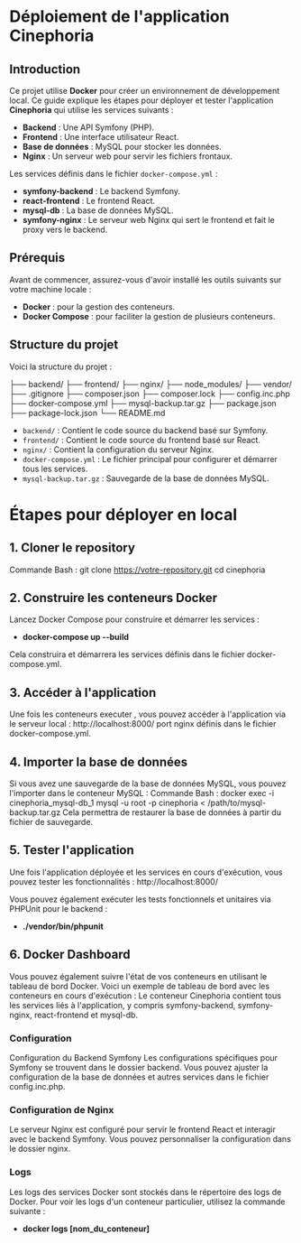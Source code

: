 # Déploiement de l'application Cinephoria

## Introduction

Ce projet utilise **Docker** pour créer un environnement de développement local. Ce guide explique les étapes pour déployer et tester l'application **Cinephoria** qui utilise les services suivants :

- **Backend** : Une API Symfony (PHP).
- **Frontend** : Une interface utilisateur React.
- **Base de données** : MySQL pour stocker les données.
- **Nginx** : Un serveur web pour servir les fichiers frontaux.

Les services définis dans le fichier `docker-compose.yml` :

- **symfony-backend** : Le backend Symfony.
- **react-frontend** : Le frontend React.
- **mysql-db** : La base de données MySQL.
- **symfony-nginx** : Le serveur web Nginx qui sert le frontend et fait le proxy vers le backend.

## Prérequis

Avant de commencer, assurez-vous d'avoir installé les outils suivants sur votre machine locale :

- **Docker** : pour la gestion des conteneurs.
- **Docker Compose** : pour faciliter la gestion de plusieurs conteneurs.

## Structure du projet

Voici la structure du projet :

├── backend/ ├── frontend/ ├── nginx/ ├── node_modules/ ├── vendor/ ├── .gitignore ├── composer.json ├── composer.lock ├── config.inc.php ├── docker-compose.yml ├── mysql-backup.tar.gz ├── package.json ├── package-lock.json └── README.md

- `backend/` : Contient le code source du backend basé sur Symfony.
- `frontend/` : Contient le code source du frontend basé sur React.
- `nginx/` : Contient la configuration du serveur Nginx.
- `docker-compose.yml` : Le fichier principal pour configurer et démarrer tous les services.
- `mysql-backup.tar.gz` : Sauvegarde de la base de données MySQL.

# Étapes pour déployer en local

## 1. Cloner le repository

Commande Bash : git clone https://votre-repository.git
cd cinephoria

## 2. Construire les conteneurs Docker

Lancez Docker Compose pour construire et démarrer les services :
- **docker-compose up --build** 

Cela construira et démarrera les services définis dans le fichier docker-compose.yml.

## 3. Accéder à l'application

Une fois les conteneurs executer , vous pouvez accéder à l'application via le serveur local : http://localhost:8000/
port nginx définis dans le fichier docker-compose.yml. 

## 4. Importer la base de données

Si vous avez une sauvegarde de la base de données MySQL, vous pouvez l'importer dans le conteneur MySQL :
Commande Bash : docker exec -i cinephoria_mysql-db_1 mysql -u root -p cinephoria < /path/to/mysql-backup.tar.gz
Cela permettra de restaurer la base de données à partir du fichier de sauvegarde.

## 5. Tester l'application

Une fois l'application déployée et les services en cours d'exécution, vous pouvez tester les fonctionnalités : http://localhost:8000/

Vous pouvez également exécuter les tests fonctionnels et unitaires via PHPUnit pour le backend :
- **./vendor/bin/phpunit**  


## 6. Docker Dashboard

Vous pouvez également suivre l'état de vos conteneurs en utilisant le tableau de bord Docker. Voici un exemple de tableau de bord avec les conteneurs en cours d'exécution :
Le conteneur Cinephoria contient tous les services liés à l'application, y compris symfony-backend, symfony-nginx, react-frontend et mysql-db.

###  Configuration
Configuration du Backend Symfony
Les configurations spécifiques pour Symfony se trouvent dans le dossier backend. Vous pouvez ajuster la configuration de la base de données et autres services dans le fichier config.inc.php.

###  Configuration de Nginx
Le serveur Nginx est configuré pour servir le frontend React et interagir avec le backend Symfony. Vous pouvez personnaliser la configuration dans le dossier nginx.

### Logs
Les logs des services Docker sont stockés dans le répertoire des logs de Docker. Pour voir les logs d'un conteneur particulier, utilisez la commande suivante :
- **docker logs [nom_du_conteneur]**  

